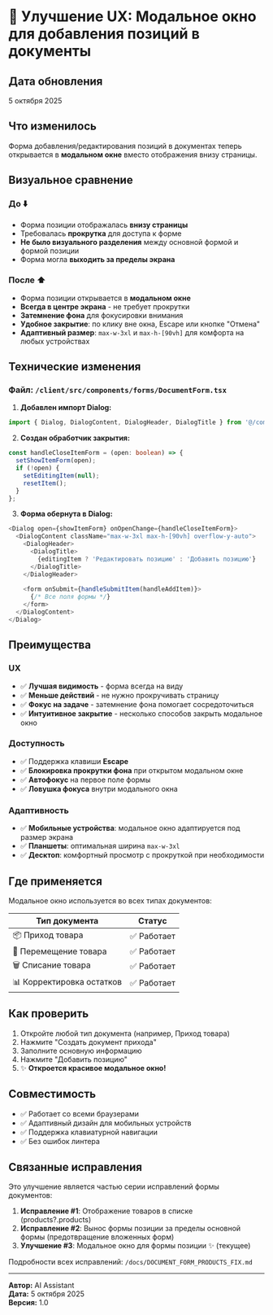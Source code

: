 # 🎉 Улучшение UX: Модальное окно для добавления позиций в документы

## Дата обновления
5 октября 2025

## Что изменилось

Форма добавления/редактирования позиций в документах теперь открывается в **модальном окне** вместо отображения внизу страницы.

## Визуальное сравнение

### До ⬇️
- Форма позиции отображалась **внизу страницы**
- Требовалась **прокрутка** для доступа к форме
- **Не было визуального разделения** между основной формой и формой позиции
- Форма могла **выходить за пределы экрана**

### После ⬆️
- Форма позиции открывается в **модальном окне**
- **Всегда в центре экрана** - не требует прокрутки
- **Затемнение фона** для фокусировки внимания
- **Удобное закрытие**: по клику вне окна, Escape или кнопке "Отмена"
- **Адаптивный размер**: `max-w-3xl` и `max-h-[90vh]` для комфорта на любых устройствах

## Технические изменения

### Файл: `/client/src/components/forms/DocumentForm.tsx`

1. **Добавлен импорт Dialog:**
```typescript
import { Dialog, DialogContent, DialogHeader, DialogTitle } from '@/components/ui/Dialog';
```

2. **Создан обработчик закрытия:**
```typescript
const handleCloseItemForm = (open: boolean) => {
  setShowItemForm(open);
  if (!open) {
    setEditingItem(null);
    resetItem();
  }
};
```

3. **Форма обернута в Dialog:**
```typescript
<Dialog open={showItemForm} onOpenChange={handleCloseItemForm}>
  <DialogContent className="max-w-3xl max-h-[90vh] overflow-y-auto">
    <DialogHeader>
      <DialogTitle>
        {editingItem ? 'Редактировать позицию' : 'Добавить позицию'}
      </DialogTitle>
    </DialogHeader>
    
    <form onSubmit={handleSubmitItem(handleAddItem)}>
      {/* Все поля формы */}
    </form>
  </DialogContent>
</Dialog>
```

## Преимущества

### UX
- ✅ **Лучшая видимость** - форма всегда на виду
- ✅ **Меньше действий** - не нужно прокручивать страницу
- ✅ **Фокус на задаче** - затемнение фона помогает сосредоточиться
- ✅ **Интуитивное закрытие** - несколько способов закрыть модальное окно

### Доступность
- ✅ Поддержка клавиши **Escape**
- ✅ **Блокировка прокрутки фона** при открытом модальном окне
- ✅ **Автофокус** на первое поле формы
- ✅ **Ловушка фокуса** внутри модального окна

### Адаптивность
- ✅ **Мобильные устройства**: модальное окно адаптируется под размер экрана
- ✅ **Планшеты**: оптимальная ширина `max-w-3xl`
- ✅ **Десктоп**: комфортный просмотр с прокруткой при необходимости

## Где применяется

Модальное окно используется во всех типах документов:

| Тип документа | Статус |
|---------------|--------|
| 📦 Приход товара | ✅ Работает |
| 🔄 Перемещение товара | ✅ Работает |
| 🗑️ Списание товара | ✅ Работает |
| 📊 Корректировка остатков | ✅ Работает |

## Как проверить

1. Откройте любой тип документа (например, Приход товара)
2. Нажмите "Создать документ прихода"
3. Заполните основную информацию
4. Нажмите "Добавить позицию"
5. ✨ **Откроется красивое модальное окно!**

## Совместимость

- ✅ Работает со всеми браузерами
- ✅ Адаптивный дизайн для мобильных устройств
- ✅ Поддержка клавиатурной навигации
- ✅ Без ошибок линтера

## Связанные исправления

Это улучшение является частью серии исправлений формы документов:
1. **Исправление #1**: Отображение товаров в списке (products?.products)
2. **Исправление #2**: Вынос формы позиции за пределы основной формы (предотвращение вложенных форм)
3. **Улучшение #3**: Модальное окно для формы позиции ✨ (текущее)

Подробности всех исправлений: `/docs/DOCUMENT_FORM_PRODUCTS_FIX.md`

---

**Автор:** AI Assistant  
**Дата:** 5 октября 2025  
**Версия:** 1.0
